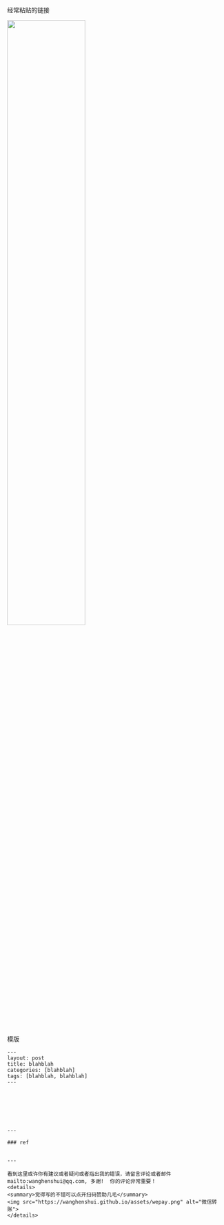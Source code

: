 
经常粘贴的链接

<img src="https://xx.png" alt="" width="60%">

模版

```
---
layout: post
title: blahblah
categories: [blahblah]
tags: [blahblah, blahblah]
---
  


 



---

### ref


---

看到这里或许你有建议或者疑问或者指出我的错误，请留言评论或者邮件mailto:wanghenshui@qq.com, 多谢!  你的评论非常重要！
<details>
<summary>觉得写的不错可以点开扫码赞助几毛</summary>
<img src="https://wanghenshui.github.io/assets/wepay.png" alt="微信转账">
</details>

```








